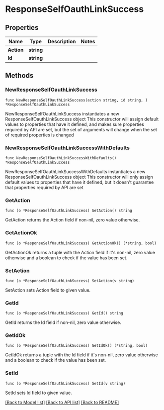 # ResponseSelfOauthLinkSuccess

## Properties

Name | Type | Description | Notes
------------ | ------------- | ------------- | -------------
**Action** | **string** |  | 
**Id** | **string** |  | 

## Methods

### NewResponseSelfOauthLinkSuccess

`func NewResponseSelfOauthLinkSuccess(action string, id string, ) *ResponseSelfOauthLinkSuccess`

NewResponseSelfOauthLinkSuccess instantiates a new ResponseSelfOauthLinkSuccess object
This constructor will assign default values to properties that have it defined,
and makes sure properties required by API are set, but the set of arguments
will change when the set of required properties is changed

### NewResponseSelfOauthLinkSuccessWithDefaults

`func NewResponseSelfOauthLinkSuccessWithDefaults() *ResponseSelfOauthLinkSuccess`

NewResponseSelfOauthLinkSuccessWithDefaults instantiates a new ResponseSelfOauthLinkSuccess object
This constructor will only assign default values to properties that have it defined,
but it doesn't guarantee that properties required by API are set

### GetAction

`func (o *ResponseSelfOauthLinkSuccess) GetAction() string`

GetAction returns the Action field if non-nil, zero value otherwise.

### GetActionOk

`func (o *ResponseSelfOauthLinkSuccess) GetActionOk() (*string, bool)`

GetActionOk returns a tuple with the Action field if it's non-nil, zero value otherwise
and a boolean to check if the value has been set.

### SetAction

`func (o *ResponseSelfOauthLinkSuccess) SetAction(v string)`

SetAction sets Action field to given value.


### GetId

`func (o *ResponseSelfOauthLinkSuccess) GetId() string`

GetId returns the Id field if non-nil, zero value otherwise.

### GetIdOk

`func (o *ResponseSelfOauthLinkSuccess) GetIdOk() (*string, bool)`

GetIdOk returns a tuple with the Id field if it's non-nil, zero value otherwise
and a boolean to check if the value has been set.

### SetId

`func (o *ResponseSelfOauthLinkSuccess) SetId(v string)`

SetId sets Id field to given value.



[[Back to Model list]](../README.md#documentation-for-models) [[Back to API list]](../README.md#documentation-for-api-endpoints) [[Back to README]](../README.md)


